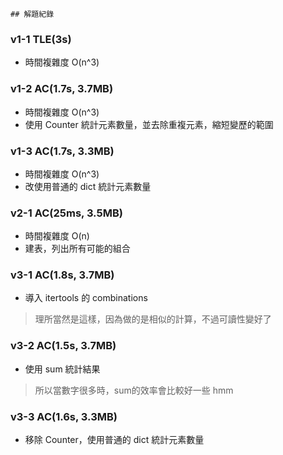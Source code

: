     ## 解題紀錄
### v1-1 TLE(3s)
- 時間複雜度 O(n^3)

### v1-2 AC(1.7s, 3.7MB)
- 時間複雜度 O(n^3)
- 使用 Counter 統計元素數量，並去除重複元素，縮短變歷的範圍

### v1-3 AC(1.7s, 3.3MB)
- 時間複雜度 O(n^3)
- 改使用普通的 dict 統計元素數量

### v2-1 AC(25ms, 3.5MB)
- 時間複雜度 O(n)
- 建表，列出所有可能的組合

### v3-1 AC(1.8s, 3.7MB)
- 導入 itertools 的 combinations
> 理所當然是這樣，因為做的是相似的計算，不過可讀性變好了

### v3-2 AC(1.5s, 3.7MB)
- 使用 sum 統計結果
> 所以當數字很多時，sum的效率會比較好一些 hmm

### v3-3 AC(1.6s, 3.3MB)
- 移除 Counter，使用普通的 dict 統計元素數量

